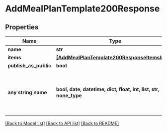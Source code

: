 # AddMealPlanTemplate200Response



## Properties
Name | Type | Description | Notes
------------ | ------------- | ------------- | -------------
**name** | **str** |  | 
**items** | [**[AddMealPlanTemplate200ResponseItemsInner]**](AddMealPlanTemplate200ResponseItemsInner.md) |  | 
**publish_as_public** | **bool** |  | 
**any string name** | **bool, date, datetime, dict, float, int, list, str, none_type** | any string name can be used but the value must be the correct type | [optional]

[[Back to Model list]](../README.md#documentation-for-models) [[Back to API list]](../README.md#documentation-for-api-endpoints) [[Back to README]](../README.md)


